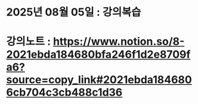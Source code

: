 # 2025년 08월 05일 : 강의복습

# 강의노트 : https://www.notion.so/8-2021ebda184680bfa246f1d2e8709fa6?source=copy_link#2021ebda1846806cb704c3cb488c1d36
